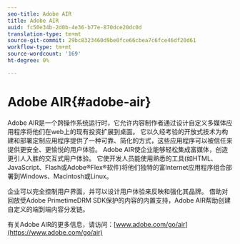 ```yaml
---
seo-title: Adobe AIR
title: Adobe AIR
uuid: fc50e34b-2d0b-4e36-b77e-870dce20dc0d
translation-type: tm+mt
source-git-commit: 29bc8323460d9be0fce66cbea7c6fce46df20d61
workflow-type: tm+mt
source-wordcount: '169'
ht-degree: 0%

---
```



# Adobe AIR{#adobe-air}

Adobe AIR是一个跨操作系统运行时，它允许内容制作者通过设计自定义多媒体应用程序将他们在web上的现有投资扩展到桌面。 它以久经考验的开放式技术为构建和部署定制应用程序提供了一种可靠、简化的方式，这些应用程序可以被信任来提供更安全、更愉悦的用户体验。 Adobe AIR使企业能够轻松集成富媒体，创造更引人入胜的交互式用户体验。 它使开发人员能使用熟悉的工具(如HTML、JavaScript、Flash或Adobe®Flex®软件)将他们独特的富Internet应用程序组合部署到Windows、Macintosh或Linux。

企业可以完全控制用户界面，并可以设计用户体验来反映和强化其品牌。 借助对回放受Adobe PrimetimeDRM SDK保护的内容的内置支持，Adobe AIR帮助创建自定义的端到端内容分发链。

有关Adobe AIR的更多信息，请访问：[www.adobe.com/go/air](https://www.adobe.com/go/air)
